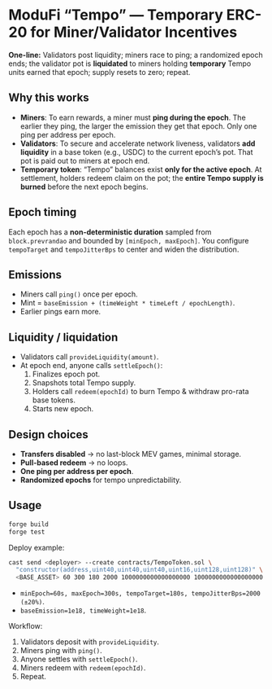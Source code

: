 # ModuFi “Tempo” — Temporary ERC-20 for Miner/Validator Incentives

**One-line:** Validators post liquidity; miners race to ping; a randomized epoch ends; the validator pot is **liquidated** to miners holding **temporary** Tempo units earned that epoch; supply resets to zero; repeat.

## Why this works
- **Miners**: To earn rewards, a miner must **ping during the epoch**. The earlier they ping, the larger the emission they get that epoch. Only one ping per address per epoch.
- **Validators**: To secure and accelerate network liveness, validators **add liquidity** in a base token (e.g., USDC) to the current epoch’s pot. That pot is paid out to miners at epoch end.
- **Temporary token**: “Tempo” balances exist **only for the active epoch**. At settlement, holders redeem claim on the pot; the **entire Tempo supply is burned** before the next epoch begins.

## Epoch timing
Each epoch has a **non-deterministic duration** sampled from `block.prevrandao` and bounded by `[minEpoch, maxEpoch]`. You configure `tempoTarget` and `tempoJitterBps` to center and widen the distribution.

## Emissions
- Miners call `ping()` once per epoch.
- Mint = `baseEmission + (timeWeight * timeLeft / epochLength)`.
- Earlier pings earn more.

## Liquidity / liquidation
- Validators call `provideLiquidity(amount)`.
- At epoch end, anyone calls `settleEpoch()`:
  1. Finalizes epoch pot.
  2. Snapshots total Tempo supply.
  3. Holders call `redeem(epochId)` to burn Tempo & withdraw pro-rata base tokens.
  4. Starts new epoch.

## Design choices
- **Transfers disabled** → no last-block MEV games, minimal storage.
- **Pull-based redeem** → no loops.
- **One ping per address per epoch**.
- **Randomized epochs** for tempo unpredictability.

## Usage
```bash
forge build
forge test
```

Deploy example:
```bash
cast send <deployer> --create contracts/TempoToken.sol \
  "constructor(address,uint40,uint40,uint40,uint16,uint128,uint128)" \
  <BASE_ASSET> 60 300 180 2000 1000000000000000000 1000000000000000000
```

- `minEpoch=60s, maxEpoch=300s, tempoTarget=180s, tempoJitterBps=2000 (±20%)`.
- `baseEmission=1e18, timeWeight=1e18`.

Workflow:
1. Validators deposit with `provideLiquidity`.
2. Miners ping with `ping()`.
3. Anyone settles with `settleEpoch()`.
4. Miners redeem with `redeem(epochId)`.
5. Repeat.
